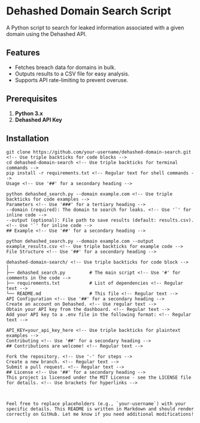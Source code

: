# Dehashed Domain Search Script <!-- Use '#' for the main title -->

A Python script to search for leaked information associated with a given domain using the Dehashed API. <!-- Regular text -->

## Features <!-- Use '##' for a secondary heading -->
- Fetches breach data for domains in bulk. <!-- Use '-' for a bullet point -->
- Outputs results to a CSV file for easy analysis. <!-- Regular text -->
- Supports API rate-limiting to prevent overuse. <!-- Regular text -->

## Prerequisites <!-- Use '##' for a secondary heading -->
1. **Python 3.x** <!-- Use '**' to bold "Python 3.x" -->
2. **Dehashed API Key** <!-- Use '**' to bold "Dehashed API Key" -->

## Installation <!-- Use '##' for a secondary heading -->
```
git clone https://github.com/your-username/dehashed-domain-search.git <!-- Use triple backticks for code blocks -->
cd dehashed-domain-search <!-- Use triple backticks for terminal commands -->
pip install -r requirements.txt <!-- Regular text for shell commands -->
Usage <!-- Use '##' for a secondary heading -->

python dehashed_search.py --domain example.com <!-- Use triple backticks for code examples -->
Parameters <!-- Use '###' for a tertiary heading -->
--domain (required): The domain to search for leaks. <!-- Use '`' for inline code -->
--output (optional): File path to save results (default: results.csv). <!-- Use '`' for inline code -->
## Example <!-- Use '##' for a secondary heading -->

python dehashed_search.py --domain example.com --output example_results.csv <!-- Use triple backticks for example code -->
File Structure <!-- Use '##' for a secondary heading -->

dehashed-domain-search/ <!-- Use triple backticks for code block -->
│
├── dehashed_search.py         # The main script <!-- Use '#' for comments in the code -->
├── requirements.txt           # List of dependencies <!-- Regular text -->
└── README.md                  # This file <!-- Regular text -->
API Configuration <!-- Use '##' for a secondary heading -->
Create an account on Dehashed. <!-- Use regular text -->
Obtain your API key from the dashboard. <!-- Regular text -->
Add your API key to a .env file in the following format: <!-- Regular text -->

API_KEY=your_api_key_here <!-- Use triple backticks for plaintext examples -->
Contributing <!-- Use '##' for a secondary heading -->
## Contributions are welcome! <!-- Regular text -->

Fork the repository. <!-- Use '-' for steps -->
Create a new branch. <!-- Regular text -->
Submit a pull request. <!-- Regular text -->
## License <!-- Use '##' for a secondary heading -->
This project is licensed under the MIT License - see the LICENSE file for details. <!-- Use brackets for hyperlinks -->



Feel free to replace placeholders (e.g., `your-username`) with your specific details. This README is written in Markdown and should render correctly on GitHub. Let me know if you need additional modifications!






